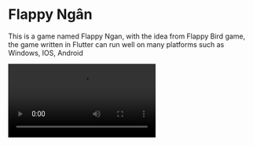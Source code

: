 # Flappy Ngân

This is a game named Flappy Ngan, with the idea from Flappy Bird game, the game written in Flutter can run well on many platforms such as Windows, IOS, Android

![Trim](https://user-images.githubusercontent.com/108941086/235694756-2ab07f5d-b3bf-4a8a-80d7-2b0158911140.mp4)


